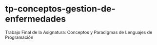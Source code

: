 # tp-conceptos-gestion-de-enfermedades
Trabajo Final de la Asignatura: Conceptos y Paradigmas de Lenguajes de Programación
